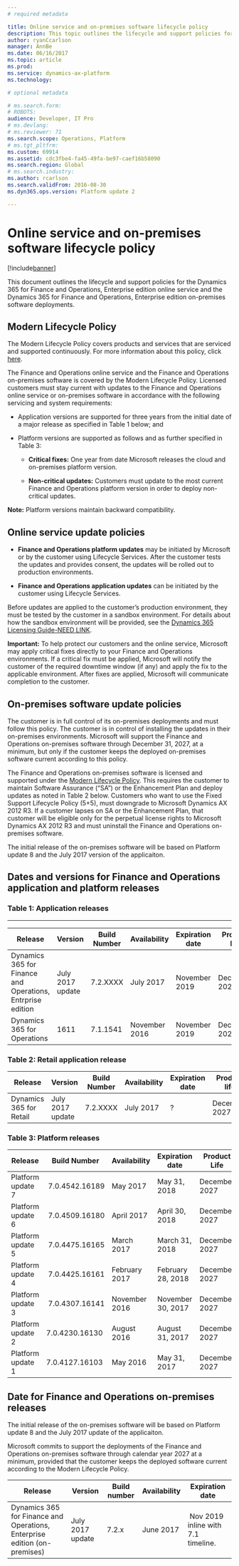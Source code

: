 ```yaml
---
# required metadata

title: Online service and on-premises software lifecycle policy
description: This topic outlines the lifecycle and support policies for the Dynamics 365 for Finance and Operations, Enterprise edition online service and on-premises software deployments.
author: ryanCcarlson 
manager: AnnBe
ms.date: 06/16/2017
ms.topic: article
ms.prod: 
ms.service: dynamics-ax-platform
ms.technology: 

# optional metadata

# ms.search.form: 
# ROBOTS: 
audience: Developer, IT Pro
# ms.devlang: 
# ms.reviewer: 71
ms.search.scope: Operations, Platform
# ms.tgt_pltfrm: 
ms.custom: 69914
ms.assetid: cdc3fbe4-fa45-49fa-be97-caef16b58090
ms.search.region: Global
# ms.search.industry: 
ms.author: rcarlson
ms.search.validFrom: 2016-08-30
ms.dyn365.ops.version: Platform update 2

---
```

# Online service and on-premises software lifecycle policy

[!include[banner](../includes/banner.md)]

This document outlines the lifecycle and support policies for the Dynamics 365 for Finance and Operations, Enterprise edition online service and the Dynamics 365 for Finance and Operations, Enterprise edition on-premises software deployments.

## Modern Lifecycle Policy

The Modern Lifecycle Policy covers products and services that are serviced and supported continuously. For more information about this policy, click [here](https://support.microsoft.com/en-us/help/30881).

The Finance and Operations online service and the Finance and Operations on-premises software is covered by the Modern Lifecycle Policy. Licensed customers must stay current with updates to the Finance and Operations online service or on-premises software in accordance with the following servicing and system requirements:

-   Application versions are supported for three years from the initial date of a major release as specified in Table 1 below; and

-   Platform versions are supported as follows and as further specified in Table 3:

    -   **Critical fixes:** One year from date Microsoft releases the cloud and on-premises platform version.

    -   **Non-critical updates:** Customers must update to the most current Finance and Operations platform version in order to deploy non-critical updates.

**Note:** Platform versions maintain backward compatibility.

## Online service update policies

-   **Finance and Operations platform updates** may be initiated by Microsoft or by the customer using Lifecycle Services. After the customer tests the updates and provides consent, the updates will be rolled out to production environments.

-   **Finance and Operations application updates** can be initiated by the customer using Lifecycle Services.

Before updates are applied to the customer’s production environment, they must be tested by the customer in a sandbox environment. For details about how the sandbox environment will be provided, see the [Dynamics 365 Licensing Guide-NEED LINK](https://www.microsoft.com/en-us/dynamics365/pricing).

**Important:** To help protect our customers and the online service, Microsoft may apply critical fixes directly to your Finance and Operations environments. If a critical fix must be applied, Microsoft will notify the customer of the required downtime window (if any) and apply the fix to the applicable environment. After fixes are applied, Microsoft will communicate completion to the customer.

## On-premises software update policies

The customer is in full control of its on-premises deployments and must follow this policy. The customer is in control of installing the updates in their on-premises environments. Microsoft will support the Finance and Operations on-premises software through December 31, 2027, at a minimum, but only if the customer keeps the deployed on-premises software current according to this policy.

The Finance and Operations on-premises software is licensed and supported under the [Modern Lifecycle Policy](https://support.microsoft.com/en-us/help/30881/modern-lifecycle-policy). This requires the customer to maintain Software Assurance (“SA”) or the Enhancement Plan and deploy updates as noted in Table 2 below. Customers who want to use the Fixed Support Lifecycle Policy (5+5), must downgrade to Microsoft Dynamics AX 2012 R3. If a customer lapses on SA or the Enhancement Plan, that customer will be eligible only for the perpetual license rights to Microsoft Dynamics AX 2012 R3 and must uninstall the Finance and Operations on-premises software.

The initial release of the on-premises software will be based on Platform update 8 and the July 2017 version of the applicaiton.

## Dates and versions for Finance and Operations application and platform releases

### Table 1: Application releases
-----------------------------

| Release              | Version   | Build Number | Availability  | Expiration date | Product life  |
|----------------------|-----------|--------------|---------------|-----------------|---------------|
|   Dynamics 365 for Finance and Operations, Entrprise edition  | July 2017 update | 7.2.XXXX | July 2017       | November 2019   | December 2027 |
| Dynamics 365 for Operations         | 1611      | 7.1.1541     | November 2016 | November 2019   | December 2027 |



### Table 2: Retail application release

| Release                | Version | Build Number | Availability | Expiration date | Product life  |
|------------------------|---------|--------------|--------------|-----------------|---------------|
| Dynamics 365 for Retail |   July 2017 update    | 7.2.XXXX   | July 2017         | ?               | December 2027 |

### Table 3: Platform releases

| Release           | Build Number    | Availability  | Expiration date  | Product Life  |
|-------------------|-----------------|---------------|------------------|---------------|
| Platform update 7 |  7.0.4542.16189 | May 2017      | May 31, 2018    | December 2027 |
| Platform update 6 |  7.0.4509.16180 | April 2017    | April 30, 2018     | December 2027 |
| Platform update 5 |  7.0.4475.16165 | March 2017    | March 31, 2018      | December 2027 |
| Platform update 4 |  7.0.4425.16161 | February 2017 | February 28, 2018   | December 2027 |
| Platform update 3 |  7.0.4307.16141 | November 2016 | November 30, 2017    | December 2027 |
| Platform update 2 | 7.0.4230.16130  | August 2016   | August 31, 2017  | December 2027 |
| Platform update 1 | 7.0.4127.16103  | May 2016      | May 31, 2017     | December 2027 |

## Date for Finance and Operations on-premises releases

The initial release of the on-premises software will be based on Platform update 8 and the July 2017 update of the applicaiton.

Microsoft commits to support the deployments of the Finance and Operations on-premises software through calendar year 2027 at a minimum, provided that the customer keeps the deployed software current according to the Modern Lifecycle Policy.


| Release                                                                        | Version               | Build number | Availability      | Expiration date                     |
|--------------------------------------------------------------------------------|-----------------------|--------------|-------------------|-------------------------------------|
|  Dynamics 365 for Finance and Operations, Enterprise edition (on-premises) | July 2017 update            | 7.2.x        | June 2017         |  Nov 2019 inline with 7.1 timeline. |
